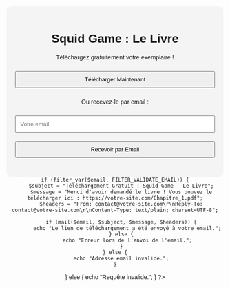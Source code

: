 <!DOCTYPE html>
<html lang="fr">
<head>
    <meta charset="UTF-8">
    <meta name="viewport" content="width=device-width, initial-scale=1.0">
    <title>Squid Game : Le Livre - Téléchargement Gratuit</title>
    <style>
        body { font-family: Arial, sans-serif; text-align: center; padding: 50px; }
        .container { max-width: 600px; margin: auto; padding: 20px; background: #f4f4f4; border-radius: 10px; }
        input, button { padding: 10px; margin: 10px 0; width: 100%; }
    </style>
</head>
<body>
    <div class="container">
        <h1>Squid Game : Le Livre</h1>
        <p>Téléchargez gratuitement votre exemplaire !</p>
        <a href="Chapitre_1.pdf" download><button>Télécharger Maintenant</button></a>
        <p>Ou recevez-le par email :</p>
        <form action="send_email.php" method="POST">
            <input type="email" name="email" placeholder="Votre email" required>
            <button type="submit">Recevoir par Email</button>
        </form>
    </div>
</body>
</html>
<?php
if ($_SERVER["REQUEST_METHOD"] == "POST" && isset($_POST["email"])) {
    $email = filter_var($_POST["email"], FILTER_SANITIZE_EMAIL);
    
    if (filter_var($email, FILTER_VALIDATE_EMAIL)) {
        $subject = "Téléchargement Gratuit : Squid Game - Le Livre";
        $message = "Merci d'avoir demandé le livre ! Vous pouvez le télécharger ici : https://votre-site.com/Chapitre_1.pdf";
        $headers = "From: contact@votre-site.com\r\nReply-To: contact@votre-site.com\r\nContent-Type: text/plain; charset=UTF-8";
        
        if (mail($email, $subject, $message, $headers)) {
            echo "Le lien de téléchargement a été envoyé à votre email.";
        } else {
            echo "Erreur lors de l'envoi de l'email.";
        }
    } else {
        echo "Adresse email invalide.";
    }
} else {
    echo "Requête invalide.";
}
?>

